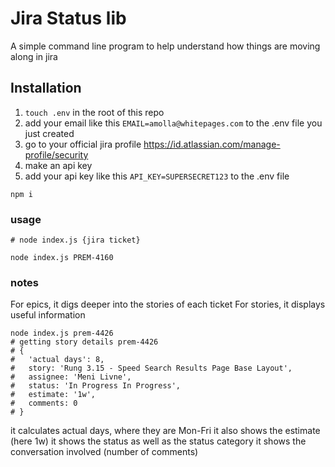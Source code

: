 # Jira Status lib

A simple command line program to help understand how things are moving along in jira

## Installation
1. `touch .env` in the root of this repo
1. add your email like this `EMAIL=amolla@whitepages.com` to the .env file you just created
1. go to your official jira profile https://id.atlassian.com/manage-profile/security
1. make an api key
1. add your api key like this `API_KEY=SUPERSECRET123` to the .env file


```
npm i
```

### usage

```
# node index.js {jira ticket}

node index.js PREM-4160
```

### notes

For epics, it digs deeper into the stories of each ticket
For stories, it displays useful information

```
node index.js prem-4426
# getting story details prem-4426
# {
#   'actual days': 8,
#   story: 'Rung 3.15 - Speed Search Results Page Base Layout',
#   assignee: 'Meni Livne',
#   status: 'In Progress In Progress',
#   estimate: '1w',
#   comments: 0
# }
```

it calculates actual days, where they are Mon-Fri
it also shows the estimate (here 1w)
it shows the status as well as the status category
it shows the conversation involved (number of comments)